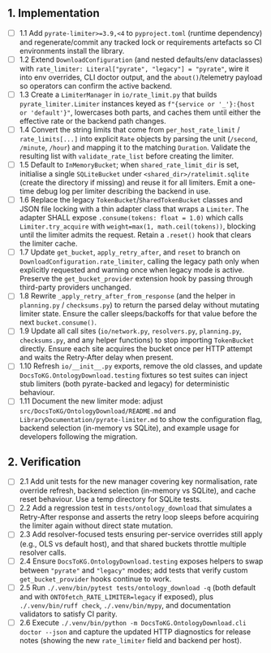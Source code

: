 ## 1. Implementation
- [ ] 1.1 Add `pyrate-limiter>=3.9,<4` to `pyproject.toml` (runtime dependency) and regenerate/commit any tracked lock or requirements artefacts so CI environments install the library.
- [ ] 1.2 Extend `DownloadConfiguration` (and nested defaults/env dataclasses) with `rate_limiter: Literal["pyrate", "legacy"] = "pyrate"`, wire it into env overrides, CLI doctor output, and the `about()`/telemetry payload so operators can confirm the active backend.
- [ ] 1.3 Create a `LimiterManager` in `io/rate_limit.py` that builds `pyrate_limiter.Limiter` instances keyed as `f"{service or '_'}:{host or 'default'}"`, lowercases both parts, and caches them until either the effective rate or the backend path changes.
- [ ] 1.4 Convert the string limits that come from `per_host_rate_limit` / `rate_limits[...]` into explicit `Rate` objects by parsing the unit (`/second`, `/minute`, `/hour`) and mapping it to the matching `Duration`. Validate the resulting list with `validate_rate_list` before creating the limiter.
- [ ] 1.5 Default to `InMemoryBucket`; when `shared_rate_limit_dir` is set, initialise a single `SQLiteBucket` under `<shared_dir>/ratelimit.sqlite` (create the directory if missing) and reuse it for all limiters. Emit a one-time debug log per limiter describing the backend in use.
- [ ] 1.6 Replace the legacy `TokenBucket`/`SharedTokenBucket` classes and JSON file locking with a thin adapter class that wraps a `Limiter`. The adapter SHALL expose `.consume(tokens: float = 1.0)` which calls `Limiter.try_acquire` with `weight=max(1, math.ceil(tokens))`, blocking until the limiter admits the request. Retain a `.reset()` hook that clears the limiter cache.
- [ ] 1.7 Update `get_bucket`, `apply_retry_after`, and `reset` to branch on `DownloadConfiguration.rate_limiter`, calling the legacy path only when explicitly requested and warning once when legacy mode is active. Preserve the `get_bucket_provider` extension hook by passing through third-party providers unchanged.
- [ ] 1.8 Rewrite `_apply_retry_after_from_response` (and the helper in `planning.py` / `checksums.py`) to return the parsed delay without mutating limiter state. Ensure the caller sleeps/backoffs for that value before the next `bucket.consume()`.
- [ ] 1.9 Update all call sites (`io/network.py`, `resolvers.py`, `planning.py`, `checksums.py`, and any helper functions) to stop importing `TokenBucket` directly. Ensure each site acquires the bucket once per HTTP attempt and waits the Retry-After delay when present.
- [ ] 1.10 Refresh `io/__init__.py` exports, remove the old classes, and update `DocsToKG.OntologyDownload.testing` fixtures so test suites can inject stub limiters (both pyrate-backed and legacy) for deterministic behaviour.
- [ ] 1.11 Document the new limiter mode: adjust `src/DocsToKG/OntologyDownload/README.md` and `LibraryDocumentation/pyrate-limiter.md` to show the configuration flag, backend selection (in-memory vs SQLite), and example usage for developers following the migration.

## 2. Verification
- [ ] 2.1 Add unit tests for the new manager covering key normalisation, rate override refresh, backend selection (in-memory vs SQLite), and cache reset behaviour. Use a temp directory for SQLite tests.
- [ ] 2.2 Add a regression test in `tests/ontology_download` that simulates a Retry-After response and asserts the retry loop sleeps before acquiring the limiter again without direct state mutation.
- [ ] 2.3 Add resolver-focused tests ensuring per-service overrides still apply (e.g., OLS vs default host), and that shared buckets throttle multiple resolver calls.
- [ ] 2.4 Ensure `DocsToKG.OntologyDownload.testing` exposes helpers to swap between `"pyrate"` and `"legacy"` modes; add tests that verify custom `get_bucket_provider` hooks continue to work.
- [ ] 2.5 Run `./.venv/bin/pytest tests/ontology_download -q` (both default and with `ONTOfetch_RATE_LIMITER=legacy` if exposed), plus `./.venv/bin/ruff check`, `./.venv/bin/mypy`, and documentation validators to satisfy CI parity.
- [ ] 2.6 Execute `./.venv/bin/python -m DocsToKG.OntologyDownload.cli doctor --json` and capture the updated HTTP diagnostics for release notes (showing the new `rate_limiter` field and backend per host).
